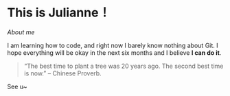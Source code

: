 # **This is Julianne！**

*About me*

I am learning how to code, and right now I barely know nothing about Git.
I hope everything will be okay in the next six months and I believe **I can do it**.

> “The best time to plant a tree was 20 years ago. The second best time is now.” – Chinese Proverb. 

See u~
